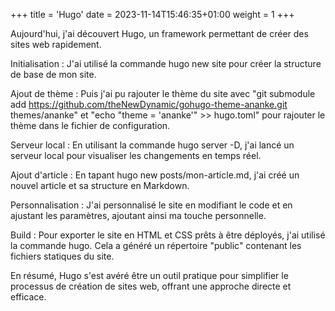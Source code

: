 +++
title = 'Hugo'
date = 2023-11-14T15:46:35+01:00
weight = 1
+++

Aujourd'hui, j'ai découvert Hugo, un framework permettant de créer des sites web rapidement.

Initialisation : J'ai utilisé la commande hugo new site pour créer la structure de base de mon site.

Ajout de thème : Puis j'ai pu rajouter le thème du site avec "git submodule add https://github.com/theNewDynamic/gohugo-theme-ananke.git themes/ananke" et "echo "theme = 'ananke'" >> hugo.toml" pour rajouter le thème dans le fichier de configuration.

Serveur local : En utilisant la commande hugo server -D, j'ai lancé un serveur local pour visualiser les changements en temps réel.

Ajout d'article : En tapant hugo new posts/mon-article.md, j'ai créé un nouvel article et sa structure en Markdown.

Personnalisation : J'ai personnalisé le site en modifiant le code et en ajustant les paramètres, ajoutant ainsi ma touche personnelle.

Build : Pour exporter le site en HTML et CSS prêts à être déployés, j'ai utilisé la commande hugo. Cela a généré un répertoire "public" contenant les fichiers statiques du site.

En résumé, Hugo s'est avéré être un outil pratique pour simplifier le processus de création de sites web, offrant une approche directe et efficace.




